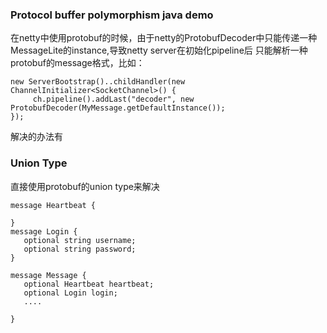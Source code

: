 ### Protocol buffer polymorphism java demo

在netty中使用protobuf的时候，由于netty的ProtobufDecoder中只能传递一种MessageLite的instance,导致netty server在初始化pipeline后
只能解析一种protobuf的message格式，比如：
```
new ServerBootstrap()..childHandler(new ChannelInitializer<SocketChannel>() {
     ch.pipeline().addLast("decoder", new ProtobufDecoder(MyMessage.getDefaultInstance());
});

```

解决的办法有

### Union Type
直接使用protobuf的union type来解决
```
message Heartbeat {
   
}
message Login {
   optional string username;
   optional string password;
}

message Message {
   optional Heartbeat heartbeat;
   optional Login login;
   ....

}

```

